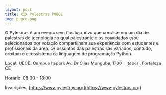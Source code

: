 ```yaml
---
layout: post
title: XIX Pylestras PUGCE
img: pugce.png
---
```


O Pylestras é um evento sem fins lucrativo que consiste em um​ dia de palestras de tecnologia no qual palestrante e os convidados e/ou selecionados por votação compartilham sua experiência com estudantes e profissionais da área. Os assuntos das palestras são variados, contudo, orbitam o ecossistema da linguagem de programação​ Python.

Local: UECE, Campus Itaperi: Av. Dr Silas Munguba, 1700 - Itaperi, Fortaleza CE

Horário: 08:00 - 18:00

Inscrições: [https://www.pylestras.org](https://www.pylestras.org)
